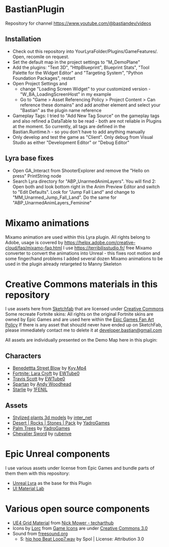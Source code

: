 # BastianPlugin
Repository for channel https://www.youtube.com/@bastiandev/videos

## Installation
*	Check out this repository into YourLyraFolder/Plugins/GameFeatures/. Open, recomile on request.
*	Set the default map in the project settings to "M_DemoPlane"
*	Add the plugins: "Text 3D", "HttpBlueprint", Blueprint Stats", "Tool Palette for the Widget Editor" and "Targeting System", "Python Foundation Packages", restart
*	Open Project Settings and 
	*	change "Loading Screen Widget" to your customized version - "W_BA_LoadingScreenHost" in my example
	*	Go to "Game > Asset Referencing Policy > Project Content > Can reference these domains" and add another element and select your "Bastian" as the plugin name reference
*	Gameplay Tags: I tried to "Add New Tag Source" on the gameplay tags and also refined a DataTable to be read - both are not reliable in Plugins at the moment. So currently, all tags are defined in the Bastian.Runtime.h - so you don't have to add anything manually
*	Only develop and test the game as "Client". Only debug from Visual Studio as either "Development Editor" or "Debug Editor"
		
## Lyra base fixes
*	Open GA_Interact from ShooterExplorer and remove the "Hello on press" PrintString node
*	Search Lyra directory for "ABP_UnarmedAnimLayers". You will find 2: Open both and look bottom right in the Anim Preview Editor and switch to "Edit Defaults". Look for "Jump Fall Land" and change to "MM_Unarmed_Jump_Fall_Land". Do the same for "ABP_UnarmedAnimLayers_Feminine"


# Mixamo animations
Mixamo animation are used within this Lyra plugin. All rights belong to Adobe, usage is covered by https://helpx.adobe.com/creative-cloud/faq/mixamo-faq.html
I use https://terribilisstudio.fr/ free Mixamo converter to convert the animations into Unreal - this fixes root motion and some finger/hand problems
I added several dozen Mixamo animations to be used in the plugin already retargeted to Manny Skeleton

# Creative Commons materials in this repository
I use assets here from [Sketchfab](https://sketchfab.com/) that are licensed under [Creative Commons](https://creativecommons.org/licenses/by/4.0/)
Some recreate Fortnite skins: All rights on the original Fortnite skins are owned by Epic Games and are used here within the [Epic Games Fan Art Policy](https://www.epicgames.com/site/de/fan-art-policy)
If there is any asset that shouzld never have ended up on SketchFab, please immediately contact me to delete it at developer.bastian@gmail.com

All assets are individually presented on the Demo Map here in this plugin:

## Characters
*	[Benedettta Street Blow](https://sketchfab.com/3d-models/benedetta-street-blow-3caa088a69fe4023bade4360e9c68fff) by [Kyy.Mp4](https://sketchfab.com/skyzoofficial122)
*	[Fortnite: Lara Croft](https://sketchfab.com/3d-models/fortnite-lara-croft-784511309e42495b8c4b592e476c7cd1) by [EWTube0](https://sketchfab.com/EWTube0)
*	[Travis Scott](https://sketchfab.com/3d-models/fortnite-travis-scott-42af15222ab14f819708a32972a1d2c8) by [EWTube0](https://sketchfab.com/EWTube0)
*	[Spartan](https://sketchfab.com/3d-models/rigged-for-ue4-spartan-free-666f485199db43488b14035f2a3840bf) by [Andy Woodhead](https://sketchfab.com/Andywoodhead)
*	[Starlie](https://sketchfab.com/3d-models/starlie-fortnite-f78aa69d7ef0450991910b7ec8dd8188) by [1FENIL](https://sketchfab.com/1FENIL)


## Assets
*	[Stylized plants 3d models](https://sketchfab.com/3d-models/stylized-plants-3d-models-b6f9cb5d5b074e809f68bee108f2cdc3) by [inter_net](https://sketchfab.com/inter_net)
*	[Desert | Rocks | Stones | Pack](https://sketchfab.com/3d-models/desert-rocks-stones-pack-c2208f5ccc004f1681d27de67fe75799) by [YadroGames](https://sketchfab.com/yadrogames)
*	[Palm Trees](https://sketchfab.com/3d-models/palm-trees-55690379305145488e20afb05fc687e6) by [YadroGames](https://sketchfab.com/yadrogames)
*	[Chevalier Sword](https://sketchfab.com/3d-models/chevalier-sword-b2662f2666a844e8a1bd0e7c4a7672d8) by [rubenve](https://sketchfab.com/rubenve)

# Epic Unreal components
I use various assets under license from Epic Games and bundle parts of them them with this repository:
*	[Unreal Lyra](https://www.unrealengine.com/marketplace/en-US/product/lyra) as the base for this Plugin
*	[UI Material Lab](https://www.unrealengine.com/marketplace/en-US/product/ui-material-lab)

# Various open source components
-	[UE4 Grid Material](https://github.com/techarthub/ue4-grid-material) from [Nick Mower - techarthub](https://github.com/techarthub)
-	Icons by [Lorc](https://lorcblog.blogspot.com/) from [Game Icons](https://game-icons.net/) are under [Creative Commons 3.0](https://creativecommons.org/licenses/by/3.0/)
- 	Sound from [freesound.org](https://freesound.org/)
	- S: [hip hop Beat Loop7.wav](https://freesound.org/people/Spol/sounds/77199/) by Spol | License: Attribution 3.0





	
